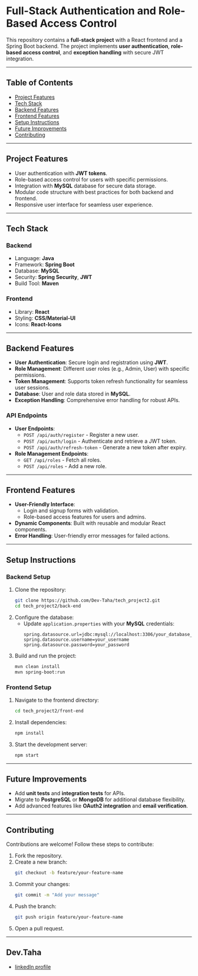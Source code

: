 
# **Full-Stack Authentication and Role-Based Access Control**

This repository contains a **full-stack project** with a React frontend and a Spring Boot backend. The project implements **user authentication**, **role-based access control**, and **exception handling** with secure JWT integration.

---

## **Table of Contents**
- [Project Features](#project-features)
- [Tech Stack](#tech-stack)
- [Backend Features](#backend-features)
- [Frontend Features](#frontend-features)
- [Setup Instructions](#setup-instructions)
- [Future Improvements](#future-improvements)
- [Contributing](#contributing)

---

## **Project Features**
- User authentication with **JWT tokens**.
- Role-based access control for users with specific permissions.
- Integration with **MySQL** database for secure data storage.
- Modular code structure with best practices for both backend and frontend.
- Responsive user interface for seamless user experience.

---

## **Tech Stack**

### **Backend**
- Language: **Java**
- Framework: **Spring Boot**
- Database: **MySQL**
- Security: **Spring Security**, **JWT**
- Build Tool: **Maven**

### **Frontend**
- Library: **React**
- Styling: **CSS/Material-UI**
- Icons: **React-Icons**

---

## **Backend Features**
- **User Authentication**: Secure login and registration using **JWT**.
- **Role Management**: Different user roles (e.g., Admin, User) with specific permissions.
- **Token Management**: Supports token refresh functionality for seamless user sessions.
- **Database**: User and role data stored in **MySQL**.
- **Exception Handling**: Comprehensive error handling for robust APIs.

### API Endpoints
- **User Endpoints**:
  - `POST /api/auth/register` - Register a new user.
  - `POST /api/auth/login` - Authenticate and retrieve a JWT token.
  - `POST /api/auth/refresh-token` - Generate a new token after expiry.
- **Role Management Endpoints**:
  - `GET /api/roles` - Fetch all roles.
  - `POST /api/roles` - Add a new role.

---

## **Frontend Features**
- **User-Friendly Interface**:
  - Login and signup forms with validation.
  - Role-based access features for users and admins.
- **Dynamic Components**: Built with reusable and modular React components.
- **Error Handling**: User-friendly error messages for failed actions.

---

## **Setup Instructions**

### **Backend Setup**
1. Clone the repository:
   ```bash
   git clone https://github.com/Dev-Taha/tech_project2.git
   cd tech_project2/back-end
   ```
2. Configure the database:
   - Update `application.properties` with your **MySQL** credentials:
     ```properties
     spring.datasource.url=jdbc:mysql://localhost:3306/your_database_name
     spring.datasource.username=your_username
     spring.datasource.password=your_password
     ```
3. Build and run the project:
   ```bash
   mvn clean install
   mvn spring-boot:run
   ```

### **Frontend Setup**
1. Navigate to the frontend directory:
   ```bash
   cd tech_project2/front-end
   ```
2. Install dependencies:
   ```bash
   npm install
   ```
3. Start the development server:
   ```bash
   npm start
   ```

---

## **Future Improvements**
- Add **unit tests** and **integration tests** for APIs.
- Migrate to **PostgreSQL** or **MongoDB** for additional database flexibility.
- Add advanced features like **OAuth2 integration** and **email verification**.

---

## **Contributing**
Contributions are welcome! Follow these steps to contribute:
1. Fork the repository.
2. Create a new branch:
   ```bash
   git checkout -b feature/your-feature-name
   ```
3. Commit your changes:
   ```bash
   git commit -m "Add your message"
   ```
4. Push the branch:
   ```bash
   git push origin feature/your-feature-name
   ```
5. Open a pull request.

---

## **Dev.Taha**
- [linkedIn profile](#www.linkedin.com/in/taha-al-shorafa-82676018a)


